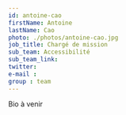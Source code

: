 ```yaml
---
id: antoine-cao
firstName: Antoine
lastName: Cao
photo: ./photos/antoine-cao.jpg
job_title: Chargé de mission
sub_team: Accessibilité
sub_team_link:
twitter:
e-mail :
group : team
---
```


Bio à venir
